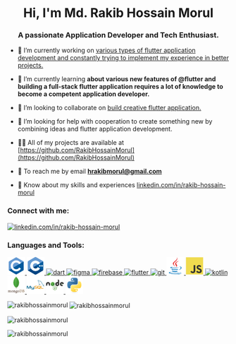 


<h1 align="center">Hi, I'm Md. Rakib Hossain Morul</h1>
<h3 align="center">A passionate Application Developer and Tech Enthusiast.</h3>



- 🔭 I’m currently working on [various types of flutter application development and constantly trying to implement my experience in better projects.](https://github.com/RakibHossainMorul?tab=projects)

- 🌱 I’m currently learning **about various new features of @flutter and building a full-stack flutter application requires a lot of knowledge to become a competent application developer.**

- 👯 I’m looking to collaborate on [build creative flutter application.](https://flutter.dev/showcase)

- 🤝 I’m looking for help with cooperation to create something new by combining ideas and flutter application development.

- 👨‍💻 All of my projects are available at [https://github.com/RakibHossainMorul](https://github.com/RakibHossainMorul)

- 📄 To reach me by email **hrakibmorul@gmail.com**

- 📄 Know about my skills and experiences [linkedin.com/in/rakib-hossain-morul](https://www.linkedin.com/in/rakib-hossain-morul/)

<h3 align="left">Connect with me:</h3>
<p align="left">
<a href="https://linkedin.com/in/rakib-hossain-morul" target="blank"><img align="center" src="https://raw.githubusercontent.com/rahuldkjain/github-profile-readme-generator/master/src/images/icons/Social/linked-in-alt.svg" alt="linkedin.com/in/rakib-hossain-morul" height="30" width="40" /></a>
</p>

<h3 align="left">Languages and Tools:</h3>

<p align="left"> <a href="https://www.cprogramming.com/" target="_blank" rel="noreferrer"> <img src="https://raw.githubusercontent.com/devicons/devicon/master/icons/c/c-original.svg" alt="c" width="40" height="40"/> </a> <a href="https://www.w3schools.com/cpp/" target="_blank" rel="noreferrer"> <img src="https://raw.githubusercontent.com/devicons/devicon/master/icons/cplusplus/cplusplus-original.svg" alt="cplusplus" width="40" height="40"/> </a>   <a href="https://dart.dev" target="_blank" rel="noreferrer"> <img src="https://www.vectorlogo.zone/logos/dartlang/dartlang-icon.svg" alt="dart" width="40" height="40"/> </a> <a href="https://www.figma.com/" target="_blank" rel="noreferrer"> <img src="https://www.vectorlogo.zone/logos/figma/figma-icon.svg" alt="figma" width="40" height="40"/> </a> <a href="https://firebase.google.com/" target="_blank" rel="noreferrer"> <img src="https://www.vectorlogo.zone/logos/firebase/firebase-icon.svg" alt="firebase" width="40" height="40"/> </a> <a href="https://flutter.dev" target="_blank" rel="noreferrer"> <img src="https://www.vectorlogo.zone/logos/flutterio/flutterio-icon.svg" alt="flutter" width="40" height="40"/> </a> <a href="https://git-scm.com/" target="_blank" rel="noreferrer"> <img src="https://www.vectorlogo.zone/logos/git-scm/git-scm-icon.svg" alt="git" width="40" height="40"/> </a> <a href="https://www.java.com" target="_blank" rel="noreferrer"> <img src="https://raw.githubusercontent.com/devicons/devicon/master/icons/java/java-original.svg" alt="java" width="40" height="40"/> </a> <a href="https://developer.mozilla.org/en-US/docs/Web/JavaScript" target="_blank" rel="noreferrer"> <img src="https://raw.githubusercontent.com/devicons/devicon/master/icons/javascript/javascript-original.svg" alt="javascript" width="40" height="40"/> </a> <a href="https://kotlinlang.org" target="_blank" rel="noreferrer"> <img src="https://www.vectorlogo.zone/logos/kotlinlang/kotlinlang-icon.svg" alt="kotlin" width="40" height="40"/> </a>  <a href="https://www.mongodb.com/" target="_blank" rel="noreferrer"> <img src="https://raw.githubusercontent.com/devicons/devicon/master/icons/mongodb/mongodb-original-wordmark.svg" alt="mongodb" width="40" height="40"/> </a> <a href="https://www.mysql.com/" target="_blank" rel="noreferrer"> <img src="https://raw.githubusercontent.com/devicons/devicon/master/icons/mysql/mysql-original-wordmark.svg" alt="mysql" width="40" height="40"/> </a> <a href="https://nodejs.org" target="_blank" rel="noreferrer"> <img src="https://raw.githubusercontent.com/devicons/devicon/master/icons/nodejs/nodejs-original-wordmark.svg" alt="nodejs" width="40" height="40"/> </a>  <a href="https://www.python.org" target="_blank" rel="noreferrer"> <img src="https://raw.githubusercontent.com/devicons/devicon/master/icons/python/python-original.svg" alt="python" width="40" height="40"/> </a> </p>

<p><img align="left" src="https://github-readme-stats.vercel.app/api/top-langs?username=rakibhossainmorul&show_icons=true&locale=en&layout=compact" alt="rakibhossainmorul" /></p>

<p>&nbsp;<img align="center" src="https://github-readme-stats.vercel.app/api?username=rakibhossainmorul&show_icons=true&locale=en" alt="rakibhossainmorul" /></p>

<p><img align="center" src="https://github-readme-streak-stats.herokuapp.com/?user=rakibhossainmorul&" alt="rakibhossainmorul" /></p>
<p align="left"> <img src="https://komarev.com/ghpvc/?username=rakibhossainmorul&label=Visitors&color=0e75b6&style=flat" alt="rakibhossainmorul" /> </p>

